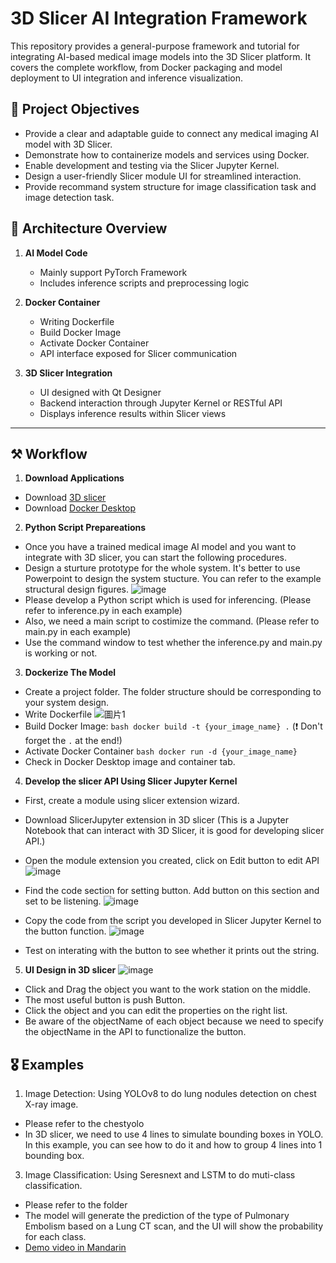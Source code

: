 # 3D Slicer AI Integration Framework

This repository provides a general-purpose framework and tutorial for integrating AI-based medical image models into the 3D Slicer platform. It covers the complete workflow, from Docker packaging and model deployment to UI integration and inference visualization.


## 🎯 Project Objectives

- Provide a clear and adaptable guide to connect any medical imaging AI model with 3D Slicer.
- Demonstrate how to containerize models and services using Docker.
- Enable development and testing via the Slicer Jupyter Kernel.
- Design a user-friendly Slicer module UI for streamlined interaction.
- Provide recommand system structure for image classification task and image detection task.

## 📌 Architecture Overview

1. **AI Model Code**
   - Mainly support PyTorch Framework
   - Includes inference scripts and preprocessing logic

2. **Docker Container**
   - Writing Dockerfile
   - Build Docker Image
   - Activate Docker Container
   - API interface exposed for Slicer communication

3. **3D Slicer Integration**
   - UI designed with Qt Designer
   - Backend interaction through Jupyter Kernel or RESTful API
   - Displays inference results within Slicer views

---

## ⚒️ Workflow
1. **Download Applications**
  - Download [3D slicer](https://download.slicer.org/)
  - Download [Docker Desktop](https://www.docker.com/products/docker-desktop/)

2. **Python Script Prepareations**
  -  Once you have a trained medical image AI model and you want to integrate with 3D slicer, you can start the following procedures.
  -  Design a sturture prototype for the whole system. It's better to use Powerpoint to design the system stucture. You can refer to the example structural design figures.
    ![image](https://github.com/user-attachments/assets/cec37609-1c8e-4509-8ed1-f14f12776670)
  -  Please develop a Python script which is used for inferencing. (Please refer to inference.py in each example)
  -  Also, we need a main script to costimize the command. (Please refer to main.py in each example)
  -  Use the command window to test whether the inference.py and main.py is working or not.

3. **Dockerize The Model**
  - Create a project folder. The folder structure should be corresponding to your system design.
  - Write Dockerfile
   ![圖片1](https://github.com/user-attachments/assets/86d9b8b9-56ac-40ea-97aa-d3a40761b80b)
  - Build Docker Image: `bash docker build -t {your_image_name} .` (❗ Don't forget the `.` at the end!)
  - Activate Docker Container `bash docker run -d {your_image_name}`
  - Check in Docker Desktop image and container tab.

4. **Develop the slicer API Using Slicer Jupyter Kernel**
  - First, create a module using slicer extension wizard.
  - Download SlicerJupyter extension in 3D slicer (This is a Jupyter Notebook that can interact with 3D Slicer, it is good for developing slicer API.)
  - Open the module extension you created, click on Edit button to edit API
![image](https://github.com/user-attachments/assets/d14c7e18-401b-453b-a8b9-620473ef54d8)

  - Find the code section for setting button. Add button on this section and set to be listening.
![image](https://github.com/user-attachments/assets/501d1d23-c165-49a6-a977-85f492f4ae37)

  - Copy the code from the script you developed in Slicer Jupyter Kernel to the button function.
![image](https://github.com/user-attachments/assets/d2b6a58a-ca52-404c-bba0-805e1a836251)

  - Test on interating with the button to see whether it prints out the string.

5. **UI Design in 3D slicer**
![image](https://github.com/user-attachments/assets/eec50d82-ae61-4f85-bf36-71deaf7fbf0d)
  - Click and Drag the object you want to the work station on the middle.
  - The most useful button is push Button.
  - Click the object and you can edit the properties on the right list.
  - Be aware of the objectName of each object because we need to specify the objectName in the API to functionalize the button.


## 🎖️ Examples
1. Image Detection: Using YOLOv8 to do lung nodules detection on chest X-ray image.
  - Please refer to the chestyolo
  - In 3D slicer, we need to use 4 lines to simulate bounding boxes in YOLO. In this example, you can see how to do it and how to group 4 lines into 1 bounding box.
3. Image Classification: Using Seresnext and LSTM to do muti-class classification.

  - Please refer to the folder
  - The model will generate the prediction of the type of Pulmonary Embolism based on a Lung CT scan, and the UI will show the probability for each class.
  - [Demo video in Mandarin](https://youtu.be/SNgI4MpFOY8)


